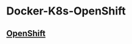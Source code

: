 # Docker-K8s-OpenShift

## [OpenShift](https://github.com/fillswim/Docker-K8s-OpenShift/tree/main/PhraseService/OpenShift)


